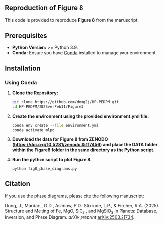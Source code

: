 ## Reproduction of Figure 8

This code is provided to reproduce **Figure 8** from the manuscript.

## Prerequisites

- **Python Version:** >= Python 3.9.
- **Conda:** Ensure you have [Conda](https://docs.conda.io/en/latest/) installed to manage your environment.

## Installation

### Using Conda

1. **Clone the Repository:**

   ```bash
   git clone https://github.com/dong2j/HP-PEDPM.git
   cd HP-PEDPM/2025verFeb11/Figure8

2. **Create the environment using the provided environment.yml file:**

   ```bash
   conda env create --file environment.yml
   conda activate mlpd

3. **Download the data for Figure 8 from ZENODO (https://doi.org/10.5281/zenodo.15117456) and place the DATA folder within the Figure8 folder in the same directory as the Python script.**

4. **Run the python script to plot Figure 8.**

   ```bash
   python fig8_phase_diagrams.py 

## Citation

If you use the phase diagrams, please cite the following manuscript:

Dong, J., Mardaru, G.D., Asimow, P.D., Stixrude, L.P., & Fischer, R.A. (2025). Structure and Melting of Fe, MgO, SiO<sub>2</sub> , and MgSiO<sub>3</sub>  in Planets: Database, Inversion, and Phase Diagram. *arXiv preprint* [arXiv:2503.21734](https://arxiv.org/abs/2503.21734).

